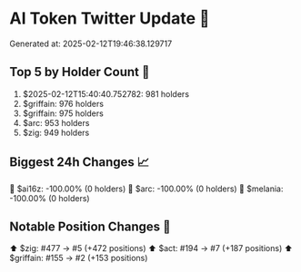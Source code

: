 # AI Token Twitter Update 🚀
Generated at: 2025-02-12T19:46:38.129717

## Top 5 by Holder Count 👥
1. $2025-02-12T15:40:40.752782: 981 holders
2. $griffain: 976 holders
3. $griffain: 975 holders
4. $arc: 953 holders
5. $zig: 949 holders

## Biggest 24h Changes 📈
🔴 $ai16z: -100.00% (0 holders)
🔴 $arc: -100.00% (0 holders)
🔴 $melania: -100.00% (0 holders)

## Notable Position Changes 🔄
⬆️ $zig: #477 → #5 (+472 positions)
⬆️ $act: #194 → #7 (+187 positions)
⬆️ $griffain: #155 → #2 (+153 positions)
